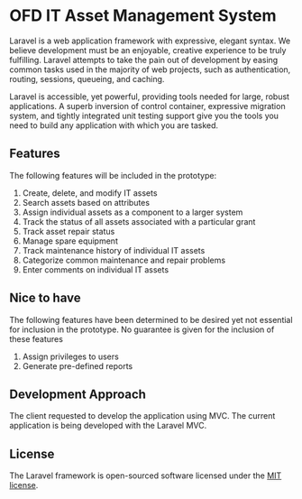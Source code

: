 # OFD IT Asset Management System



Laravel is a web application framework with expressive, elegant syntax. We believe development must be an enjoyable, creative experience to be truly fulfilling. Laravel attempts to take the pain out of development by easing common tasks used in the majority of web projects, such as authentication, routing, sessions, queueing, and caching.

Laravel is accessible, yet powerful, providing tools needed for large, robust applications. A superb inversion of control container, expressive migration system, and tightly integrated unit testing support give you the tools you need to build any application with which you are tasked.

## Features

The following features will be included in the prototype:

1.	Create, delete, and modify IT assets
2.	Search assets based on attributes
3.	Assign individual assets as a component to a larger system
4.	Track the status of all assets associated with a particular grant
5.	Track asset repair status
6.	Manage spare equipment
7.	Track maintenance history of individual IT assets
8.	Categorize common maintenance and repair problems
9.	Enter comments on individual IT assets


## Nice to have

The following features have been determined to be desired yet not essential for inclusion in the prototype.  No guarantee is given for the inclusion of these features

1.	Assign privileges to users
2.	Generate pre-defined reports


## Development Approach

The client requested to develop the application using MVC. The current application is being developed with the Laravel MVC.

## License

The Laravel framework is open-sourced software licensed under the [MIT license](http://opensource.org/licenses/MIT).
